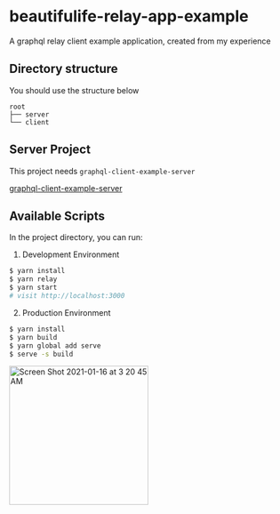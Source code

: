 # beautifulife-relay-app-example

A graphql relay client example application, created from my experience

## Directory structure

You should use the structure below

```
root
├── server
└── client
```

## Server Project

This project needs `graphql-client-example-server`

[graphql-client-example-server](https://github.com/beautifulife/graphql-client-example-server)

## Available Scripts

In the project directory, you can run:

1. Development Environment

```sh
$ yarn install
$ yarn relay
$ yarn start
# visit http://localhost:3000
```

2. Production Environment

```sh
$ yarn install
$ yarn build
$ yarn global add serve
$ serve -s build
```
  
   
<img width="250" alt="Screen Shot 2021-01-16 at 3 20 45 AM" src="https://user-images.githubusercontent.com/41249563/104768134-814b7a00-57b0-11eb-88eb-635680dfab58.png">


